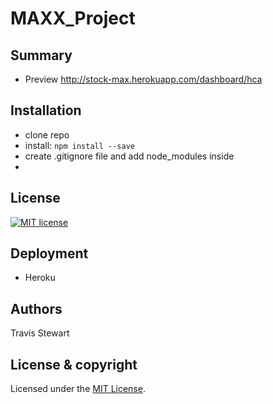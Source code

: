# MAXX_Project

## Summary 



- Preview http://stock-max.herokuapp.com/dashboard/hca



## Installation

- clone repo 
- install: `npm install --save`
- create .gitignore file and add node_modules inside 
- 


## License 

[![MIT license](http://img.shields.io/badge/license-MIT-brightgreen.svg)](http://opensource.org/licenses/MIT)

## Deployment 
 - Heroku 
## Authors 
Travis Stewart 
## License & copyright

Licensed under the [MIT License](LICENSE).

